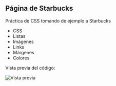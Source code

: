 ## Página de Starbucks

Práctica de CSS tomando de ejemplo a Starbucks

- CSS
- Listas
- Imágenes
- Links
- Márgenes
- Colores

Vista previa del código: 

![Vista previa](https://i.postimg.cc/Dz3p357L/image.png)
